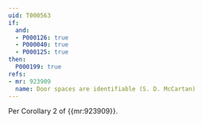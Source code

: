 ```yaml
---
uid: T000563
if:
  and:
  - P000126: true
  - P000040: true
  - P000125: true
then:
  P000199: true
refs:
- mr: 923909
  name: Door spaces are identifiable (S. D. McCartan)
---
```

Per Corollary 2 of {{mr:923909}}.
